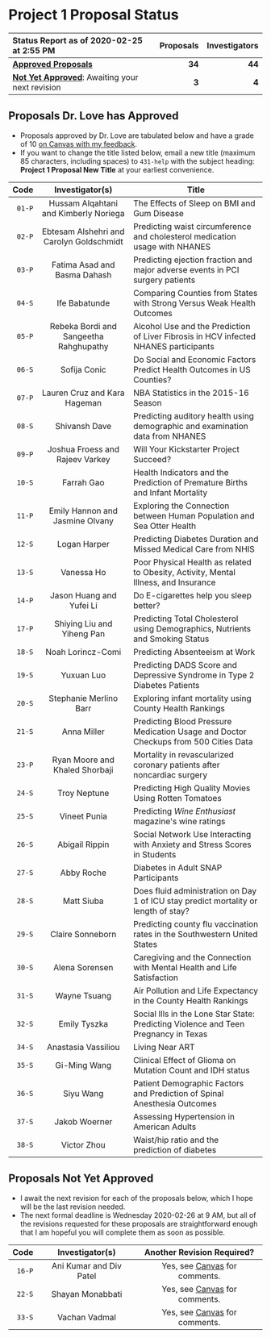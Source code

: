 # Project 1 Proposal Status

Status Report as of 2020-02-25 at 2:55 PM | Proposals | Investigators
:--------------------------------------- | ----: | ----:
**[Approved Proposals](https://github.com/THOMASELOVE/2020-432/blob/master/projects/project1/approved_proposals.md#proposals-dr-love-has-approved)**  | **34** | **44**
**[Not Yet Approved](https://github.com/THOMASELOVE/2020-432/blob/master/projects/project1/approved_proposals.md#proposals-not-yet-approved)**: Awaiting your next revision | **3** | **4**

## Proposals Dr. Love has Approved

- Proposals approved by Dr. Love are tabulated below and have a grade of 10 [on Canvas with my feedback](https://canvas.case.edu/). 
- If you want to change the title listed below, email a new title (maximum 85 characters, including spaces) to `431-help` with the subject heading: **Project 1 Proposal New Title** at your earliest convenience.

Code | Investigator(s) | Title
--------: | :-------------------------: | -------------------------------------------------------------------------------------
`01-P` | Hussam Alqahtani and Kimberly Noriega | The Effects of Sleep on BMI and Gum Disease
`02-P` | Ebtesam Alshehri and Carolyn Goldschmidt | Predicting waist circumference and cholesterol medication usage with NHANES
`03-P` | Fatima Asad and Basma Dahash | Predicting ejection fraction and major adverse events in PCI surgery patients
`04-S` | Ife Babatunde | Comparing Counties from States with Strong Versus Weak Health Outcomes
`05-P` | Rebeka Bordi and Sangeetha Rahghupathy | Alcohol Use and the Prediction of Liver Fibrosis in HCV infected NHANES participants
`06-S` | Sofija Conic | Do Social and Economic Factors Predict Health Outcomes in US Counties?
`07-P` | Lauren Cruz and Kara Hageman | NBA Statistics in the 2015-16 Season
`08-S` | Shivansh Dave | Predicting auditory health using demographic and examination data from NHANES
`09-P` | Joshua Froess and Rajeev Varkey | Will Your Kickstarter Project Succeed?
`10-S` | Farrah Gao | Health Indicators and the Prediction of Premature Births and Infant Mortality
`11-P` | Emily Hannon and Jasmine Olvany | Exploring the Connection between Human Population and Sea Otter Health
`12-S` | Logan Harper | Predicting Diabetes Duration and Missed Medical Care from NHIS
`13-S` | Vanessa Ho | Poor Physical Health as related to Obesity, Activity, Mental Illness, and Insurance
`14-P` | Jason Huang and Yufei Li | Do E-cigarettes help you sleep better?
`17-P` | Shiying Liu and Yiheng Pan | Predicting Total Cholesterol using Demographics, Nutrients and Smoking Status
`18-S` | Noah Lorincz-Comi | Predicting Absenteeism at Work
`19-S` | Yuxuan Luo | Predicting DADS Score and Depressive Syndrome in Type 2 Diabetes Patients
`20-S` | Stephanie Merlino Barr | Exploring infant mortality using County Health Rankings
`21-S` | Anna Miller | Predicting Blood Pressure Medication Usage and Doctor Checkups from 500 Cities Data
`23-P` | Ryan Moore and Khaled Shorbaji | Mortality in revascularized coronary patients after noncardiac surgery
`24-S` | Troy Neptune | Predicting High Quality Movies Using Rotten Tomatoes
`25-S` | Vineet Punia | Predicting *Wine Enthusiast* magazine's wine ratings
`26-S` | Abigail Rippin | Social Network Use Interacting with Anxiety and Stress Scores in Students
`27-S` | Abby Roche | Diabetes in Adult SNAP Participants
`28-S` | Matt Siuba | Does fluid administration on Day 1 of ICU stay predict mortality or length of stay?
`29-S` | Claire Sonneborn | Predicting county flu vaccination rates in the Southwestern United States
`30-S` | Alena Sorensen | Caregiving and the Connection with Mental Health and Life Satisfaction
`31-S` | Wayne Tsuang | Air Pollution and Life Expectancy in the County Health Rankings
`32-S` | Emily Tyszka | Social Ills in the Lone Star State: Predicting Violence and Teen Pregnancy in Texas
`34-S` | Anastasia Vassiliou | Living Near ART
`35-S` | Gi-Ming Wang | Clinical Effect of Glioma on Mutation Count and IDH status
`36-S` | Siyu Wang | Patient Demographic Factors and Prediction of Spinal Anesthesia Outcomes
`37-S` | Jakob Woerner | Assessing Hypertension in American Adults
`38-S` | Victor Zhou | Waist/hip ratio and the prediction of diabetes

## Proposals Not Yet Approved

- I await the next revision for each of the proposals below, which I hope will be the last revision needed.
- The next formal deadline is Wednesday 2020-02-26 at 9 AM, but all of the revisions requested for these proposals are straightforward enough that I am hopeful you will complete them as soon as possible. 

Code | Investigator(s) | Another Revision Required?
------: | :-------------------------: | :-------------------------:
`16-P` | Ani Kumar and Div Patel | Yes, see [Canvas](https://canvas.case.edu/) for comments.
`22-S` | Shayan Monabbati | Yes, see [Canvas](https://canvas.case.edu/) for comments.
`33-S` | Vachan Vadmal | Yes, see [Canvas](https://canvas.case.edu/) for comments.
